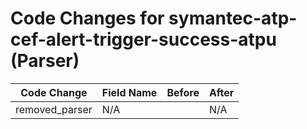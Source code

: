 # Code Changes for symantec-atp-cef-alert-trigger-success-atpu (Parser)

| Code Change | Field Name | Before | After |
|-------------|------------|--------|-------|
| removed_parser | N/A |  | N/A |